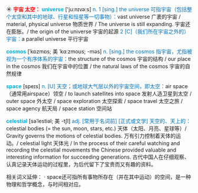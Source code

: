 ☀ <font color="red">**宇宙 太空：**</font>
<font color="sky blue">**universe**</font> ['ju:nɪvə:s] 
<font color="#0070c0">n. 1 [sing.] the universe 可指宇宙（包括整个太空和其中的地球、行星和恒星等一切事物）：</font>vast universe 广袤的宇宙 / material, physical universe 物质世界 / The universe is still expanding. 宇宙还在膨胀。/ the origin of the universe 宇宙的起源 <font color="#0070c0">2 [C]（我们所在宇宙之外的）宇宙：</font>a parallel universe 平行宇宙
           
<font color="sky blue">**cosmos**</font> [ˈkɒzmɒs; 美 ˈkɑ:zmoʊs; -məs]
<font color="#0070c0">n. [sing.] the cosmos 指宇宙，尤指被视为一个有序体系的宇宙：</font>the structure of the cosmos 宇宙的结构 / our place in the cosmos 我们在宇宙中的位置 / the natural laws of the cosmos 宇宙的自然规律

<font color="sky blue">**space**</font> [speɪs] 
<font color="#0070c0">n. [U] 天空；或地球大气层以外的宇宙空间，即太空：</font>air space（通常用airspace）领空 / to launch satellites into space 发射人造卫星到太空 / outer space 外太空 / space exploration 太空探索 / space travel 太空之旅 / space agency 航天局 / space station 空间站
           
<font color="sky blue">**celestial**</font> [səˈlestiəl; 美 -tʃl]
<font color="#0070c0">adj. [常用于名词前] [正式或文学] 天空的、天上的：</font>celestial bodies (= the sun, moon, stars, etc.) 天体（太阳、月亮、星球等）/ Gravity governs the motions of celestial bodies. 万有引力控制着天体的运动。/ celestial light 天体光 / In the process of their careful watching and recording the celestial movements the Chinese provided valuable and interesting information for succeeding generations. 古代中国人在仔细观察、认真记录天体运动的过程里，为后代留下了宝贵而又有趣的资料。

相关词义延伸：
· space还可指所有事物所存在（并在其中运动）的空间，是一种物理和哲学概念，与时间相对应。


